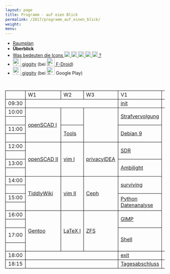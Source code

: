 ```yaml
---
layout: page
title: Programm - auf eien Blick
permalink: /2017/programm_auf_einen_blick/
weight: 
menu: 
---
```

<style type="text/css">
table {
border-collapse:collapse;
}
table td{
border:1px solid #000000;
padding-left:  8px;
padding-right: 8px;
}
</style>

* <a href="../programm_raumplan/">Raumplan</a>&nbsp;&nbsp;&nbsp;&nbsp;
* <span style="font-weight: bold;">Überblick&nbsp;&nbsp;&nbsp;&nbsp;</span>
* <a href="../programm_was_bedeuten_die_icons">Was bedeuten die Icons <img height="18" width="18" src="../../images/workshop.svg"> <img height="18" width="18" src="../../images/talk.svg"> <img height="18" width="18" src="../../images/talk2.svg"> <img height="18" width="18" src="../../images/lightning.svg"> <img height="18" width="18" src="../../images/lpic.svg"> ?</a>
* <a href="https://f-droid.org/repository/browse/?fdid=net.gaast.giggity" target="_blank"><img height="25" src="../../images/giggity.png" alt="giggity-Logo" title="giggity-Logo" />&nbsp;giggity</a> (bei
<a href="https://f-droid.org/" target="_blank"><img height="25" src="../../images/fdroid.png" alt="F-Droid-Logo" title="F-Droid-Logo" />&nbsp;F-Droid</a>)
* <a href="https://play.google.com/store/apps/details?id=net.gaast.giggity" target="_blank"><img height="25" src="../../images/giggity.png" alt="giggity-Logo" title="giggity-Logo" />&nbsp;giggity</a> (bei
<img height="25" src="../../images/googleplay.png" alt="Google-Play-Logo" title="Google-Play-Logo" />&nbsp;Google Play)

<br/>
<table>

<tr><td></td><td>W1</td><td>W2</td><td>W3</td><td>V1</td><td>V2</td><td>V3</td><td>V4</td><td>LPIC</td><td>testbeds</td><td></td></tr>
<tr><td>09:30</td>
<td colspan="3"></td>
<td>            <a class="talk2" href="../programm/tuebix-init">init</a></td>
<td colspan="5"></td>
<td>9:30</td></tr>

<tr><td>10:00</td>
<td rowspan="4"><a class="work" href="../programm/klaus-knopper-3d-konstruktion-und-3d-druck-mit-openscad-und-slic3r">openSCAD&nbsp;I</a></td>
<td rowspan="2"></td>
<td rowspan="4"></td>
<td rowspan="2"><a class="talk" href="../programm/dominik-brodowski-my-own-my-precious-oder-sind-passwoerter-gegenueber-strafverfolgern-geheim">Strafvervolgung</a></td>
<td rowspan="16">x</td>
<td rowspan="2"><a class="talk" href="../programm/peter-hrenka-sauberes-c++-mit-clang-tidy">clang-tidy</a></td>
<td rowspan="1"><a class="talk" href="../programm/stephan-tesch-icinga-2-the-art-of-monitoring">Icinga&nbsp;2</a></td>
<td rowspan="4"></td>
<td rowspan="8"></td>
<td>10:00</td></tr>

<tr><td></td>
<td rowspan="1"><a class="talk" href="../programm/adrian-reber-xonotic-all-around-the-world">CRIU</a></td>
<td></td></tr>

<tr><td>11:00</td>
<td rowspan="2"><a class="talk" href="../programm/sven-guckes-tools-tools-tools">Tools</a></td>
<td rowspan="2"><a class="talk" href="../programm/axel-beckert-was-gibt's-neues-in-debian-9-stretch">Debian&nbsp;9</a></td>
<td rowspan="2"><a class="talk" href="../programm/stefan-tzeggai-postgresql-tipps-fuer-schnelle-ergebnisse">PostgreSQL</a></td>
<td rowspan="2"><a class="talk" href="../programm/holger-gantikow-containing-containers-oder-wie-laesst-sich-der-wal-baendigen">containing containers</a></td>
<td>11:00</td></tr>

<tr><td>&nbsp;</td>
<td></td></tr>

<tr><td>12:00</td>
<td rowspan="4"><a class="work" href="../programm/klaus-knopper-3d-konstruktion-und-3d-druck-mit-openscad-und-slic3r-fuer-fortgeschrittene">openSCAD&nbsp;II</a></td>
<td rowspan="4"><a class="work" href="../programm/philipp-kammerer-vim-the-first-contact">vim&nbsp;I</a></td>
<td rowspan="4"><a class="work" href="../programm/cornelius-koelbel-mehr-faktor-authentifizierung-nicht-nur-fuer-die-eigene-cloud">privacyIDEA</a></td>
<td rowspan="2"><a class="talk" href="../programm/mario-lorenz-sdr-empfang-quer-durchs-sonnensystem">SDR</a></td>
<td rowspan="2"><a class="talk" href="../programm/harald-koenig-in-5-jahren-mit-shell-skripten-zum-kernel-treiber-fuer-neue-hw">Kernel-Treiber</a></td>
<td rowspan="2"><a class="talk" href="../programm/christian-brauner-lxd">LXD</a></td>
<td rowspan="4"><a class="lpic" href="../lpic">LPIC</a></td>
<td>12:00</td></tr>

<tr><td>&nbsp;</td>
<td></td></tr>

<tr><td>13:00</td>
<td rowspan="2"><a class="talk" href="../programm/christian-rost-ambilight-mit-raspberry-pi-hyperion-und-ubuntu">Ambilight</a></td>
<td rowspan="1"><a class="talk" href="../programm/johannes-schirm-luks-verschluesselung-in-der-praxis">LUKS</a></td>
<td rowspan="2"><a class="talk" href="../programm/felix-bauer-peekabooav">PeekabooAV</a></td>
<td>13:00</td></tr>

<tr><td>&nbsp;</td>
<td rowspan="3"><a class="light" href="../programm/lightning">Lightning Talks</a></td>
<td></td></tr>

<tr><td>14:00</td>
<td rowspan="4"><a class="work" href="../programm/matthias-windrich-tiddlywiki-das-hosentaschenwiki">TiddlyWiki</a></td>
<td rowspan="4"><a class="work" href="../programm/sven-guckes-vim-fuer-fortgeschrittene">vim&nbsp;II</a></td>
<td rowspan="4"><a class="work" href="../programm/sven-rath-was-ist-ceph-und-wofuer-kann-ich-es-nutzen">Ceph</a></td>
<td rowspan="2"><a class="talk" href="../programm/christian-brauner-surviving-open-source">surviving</a></td>
<td rowspan="2"><a class="talk" href="../programm/holger-gantikow-3d-vdi-unter-linux-konzepte-und-technologien-fuer-3d-beschleunigte-arbeitsplaetze">3D-VDI</a></td>
<td rowspan="4"><a class="lpic" href="../lpic">LPIC</a></td>
<td rowspan="1"><a class="talk" href="../programm/mark-schmidt-vorstellung-der-testbed-plattformen-am-lehrstuhl-kommunikationsnetze">testbeds</a></td>
<td>14:00</td></tr>

<tr><td>&nbsp;</td>
<td rowspan="1"><a class="talk" href="../programm/mark-schmidt-vorstellung-der-testbed-plattformen-am-lehrstuhl-kommunikationsnetze">testbeds</a></td>
<td></td></tr>

<tr><td>15:00</td>
<td rowspan="2"><a class="talk" href="../programm/olaf-flebbe-datenanalyse-einer-solaranlage-mit-python">Python Datenanalyse</a></td>
<td rowspan="2"><a class="talk" href="../programm/thomas-zimmermann-system-transaktionen-mit-picotm">picotm</a></td>
<td rowspan="2"><a class="talk" href="../programm/stefan-kremer-privatsphaere-braucht-sicherheit-wie-owncloud-beides-ermoeglicht">owncloud</a></td>
<td rowspan="6"></td>
<td>15:00</td></tr>

<tr><td>&nbsp;</td>
<td></td></tr>

<tr><td>16:00</td>
<td rowspan="4"><a class="work" href="../programm/mark-schmidt-gentoo-installparty">Gentoo</a></td>
<td rowspan="4"><a class="work" href="../programm/philipp-kammerer-basic-latex-fuer-einsteiger">LaTeX&nbsp;I</a></td>
<td rowspan="4"><a class="work" href="../programm/daniel-kobras-die-anatomie-eines-zfs-dateisystems">ZFS</a></td>
<td rowspan="2"><a class="talk" href="../programm/michael-roppel-gimp-grundlagen-live-demo">GIMP</a></td>
<td rowspan="1"><a class="talk" href="../programm/justin-humm-web-1.0-fuer-hipster">Web&nbsp;1.0</a></td>
<td rowspan="1"><a class="talk" href="../programm/vinzenz-rosenkranz-nextcloud">nextcloud</a></td>
<td rowspan="4"></td>
<td>16:00</td></tr>

<tr><td>&nbsp;</td>
<td rowspan="1"><a class="talk" href="../programm/matthias-beyer-julian-ganz-git-dit-distributed-issue-tracking-mit-git">git-dit</a></td>
<td rowspan="1"><a class="talk" href="../programm/daniel-kraft-backy2-open-source-virtual-machine-backup-fuer-ceph-und-lvm">backy2</a></td>
<td></td></tr>

<tr><td>17:00</td>
<td rowspan="2"><a class="talk" href="../programm/harald-koenig-es-muss-mal-wieder-shell-sein">Shell</a></td>
<td rowspan="1"><a class="talk" href="../programm/raphael-groner-testgetriebene-entwicklung-sprachbasierter-applikationen">Sprache testen</a></td>
<td rowspan="2"><a class="talk" href="../programm/stefan-baur-thin-clients-big-irons-x2go-als-skalierbare-remote-desktop-loesung">X2Go</a></td>
<td>17:00</td></tr>

<tr><td>&nbsp;</td>
<td rowspan="1"><a class="talk" href="../programm/andre-niemann-ruckzuck-aufgesetzte-testumgebungen-fuer-sensu">sensu</a></td>
<td></td></tr>

<tr><td>18:00</td>
<td colspan="3"></td>
<td>            <a class="talk2" href="../programm/tuebix-exit">exit</a></td>
<td colspan="5"></td>
<td>18:00</td></tr>

<tr><td>18:15</td>
<td colspan="3"></td>
<td>            <a class="talk" href="../programm/gerik-huland-tagesabschluss-warum-brennt-die-milch-an">Tagesabschluss</a></td>
<td colspan="5"></td>
<td>18:15</td></tr>



<!-- for some reason the next tag (to close the table) won't show up in the end... wtf? -->
</table>
